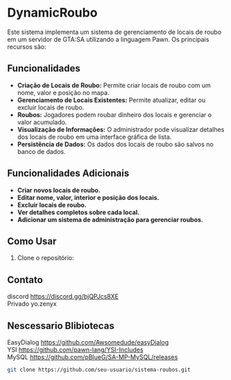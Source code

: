 # DynamicRoubo

Este sistema implementa um sistema de gerenciamento de locais de roubo em um servidor de GTA:SA utilizando a linguagem Pawn. Os principais recursos são:

## Funcionalidades

- **Criação de Locais de Roubo:** Permite criar locais de roubo com um nome, valor e posição no mapa.
- **Gerenciamento de Locais Existentes:** Permite atualizar, editar ou excluir locais de roubo.
- **Roubos:** Jogadores podem roubar dinheiro dos locais e gerenciar o valor acumulado.
- **Visualização de Informações:** O administrador pode visualizar detalhes dos locais de roubo em uma interface gráfica de lista.
- **Persistência de Dados:** Os dados dos locais de roubo são salvos no banco de dados.

## Funcionalidades Adicionais

- **Criar novos locais de roubo.**
- **Editar nome, valor, interior e posição dos locais.**
- **Excluir locais de roubo.**
- **Ver detalhes completos sobre cada local.**
- **Adicionar um sistema de administração para gerenciar roubos.**

## Como Usar

1. Clone o repositório:

## Contato
  discord <https://discord.gg/bjQPJcs8XE><br>
  Privado yo.zenyx<br>

## Nescessario Blibiotecas

  EasyDialog <https://github.com/Awsomedude/easyDialog><br>
  YSI <https://github.com/pawn-lang/YSI-Includes><br>
  MySQL <https://github.com/pBlueG/SA-MP-MySQL/releases><br>
  
```bash
git clone https://github.com/seu-usuario/sistema-roubos.git
